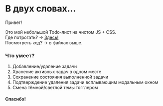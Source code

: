 # В двух словах...

Привет!

Это мой небольшой Todo-лист на чистом JS + CSS.  
Где потрогать? -> [Здесь!](https://little-todo-vanilla-app.surge.sh/)  
Посмотреть код? -> в файлах выше.

### Что умеет?

1. Добавление/удаление задачи
2. Хранение активных задач в одном месте
3. Сохранение состояния выполненной задачи
4. Подтверждение удаления задачи всплывающим модальным окном
5. Смена тёмной/светлой темы тогглером

#### Спасибо!
